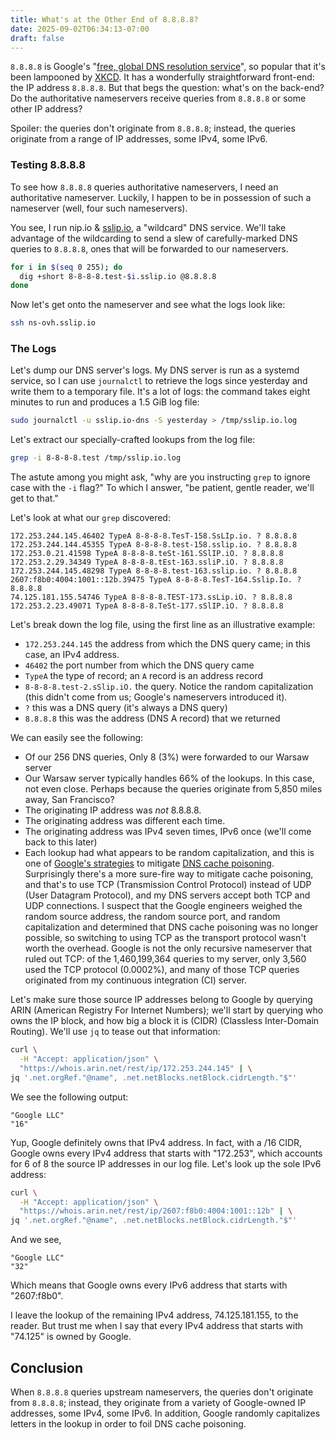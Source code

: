 ```yaml
---
title: What's at the Other End of 8.8.8.8?
date: 2025-09-02T06:34:13-07:00
draft: false
---
```


`8.8.8.8` is Google's "[free, global DNS resolution
service](https://developers.google.com/speed/public-dns)", so popular that it's
been lampooned by [XKCD](https://xkcd.com/1361/). It has a wonderfully
straightforward front-end: the IP address `8.8.8.8`. But that begs the
question: what's on the back-end? Do the authoritative nameservers receive
queries from `8.8.8.8` or some other IP address?

Spoiler: the queries don't originate from `8.8.8.8`; instead, the queries
originate from a range of IP addresses, some IPv4, some IPv6.

### Testing 8.8.8.8

To see how `8.8.8.8` queries authoritative nameservers, I need an authoritative
nameserver. Luckily, I happen to be in possession of such a nameserver (well,
four such nameservers).

You see, I run nip.io & [sslip.io](https://sslip.io), a "wildcard" DNS service.
We'll take advantage of the wildcarding to send a slew of carefully-marked DNS
queries to `8.8.8.8`, ones that will be forwarded to our nameservers.

```bash
for i in $(seq 0 255); do
  dig +short 8-8-8-8.test-$i.sslip.io @8.8.8.8
done
```

Now let's get onto the nameserver and see what the logs look like:

```bash
ssh ns-ovh.sslip.io
```

### The Logs

Let's dump our DNS server's logs. My DNS server is run as a systemd service, so
I can use `journalctl` to retrieve the logs since yesterday and write them to a
temporary file. It's a lot of logs: the command takes eight minutes to run and
produces a 1.5 GiB log file:

```bash
sudo journalctl -u sslip.io-dns -S yesterday > /tmp/sslip.io.log
```

Let's extract our specially-crafted lookups from the log file:

```bash
grep -i 8-8-8-8.test /tmp/sslip.io.log
```

The astute among you might ask, "why are you instructing `grep` to ignore case
with the `-i` flag?" To which I answer, "be patient, gentle reader, we'll get
to that."

Let's look at what our `grep` discovered:

```
172.253.244.145.46402 TypeA 8-8-8-8.TesT-158.SsLIp.io. ? 8.8.8.8
172.253.244.144.45355 TypeA 8-8-8-8.test-158.sslip.io. ? 8.8.8.8
172.253.0.21.41598 TypeA 8-8-8-8.teSt-161.SSlIP.iO. ? 8.8.8.8
172.253.2.29.34349 TypeA 8-8-8-8.tEst-163.ssliP.iO. ? 8.8.8.8
172.253.244.145.48298 TypeA 8-8-8-8.test-163.sslip.io. ? 8.8.8.8
2607:f8b0:4004:1001::12b.39475 TypeA 8-8-8-8.TesT-164.Sslip.Io. ? 8.8.8.8
74.125.181.155.54746 TypeA 8-8-8-8.TEST-173.ssLip.iO. ? 8.8.8.8
172.253.2.23.49071 TypeA 8-8-8-8.TeSt-177.sSlIP.iO. ? 8.8.8.8
```

Let's break down the log file, using the first line as an illustrative example:

- `172.253.244.145` the address from which the DNS query came; in this
case, an IPv4 address.
- `46402` the port number from which the DNS query came
- `TypeA` the type of record; an `A` record is an address record
- `8-8-8-8.test-2.sSlip.iO.` the query. Notice the random capitalization (this
  didn't come from us; Google's nameservers introduced it).
- `?` this was a DNS query (it's always a DNS query)
- `8.8.8.8` this was the address (DNS A record) that we returned

We can easily see the following:

- Of our 256 DNS queries, Only 8 (3%) were forwarded to our Warsaw server
- Our Warsaw server typically handles 66% of the lookups. In this case, not
  even close. Perhaps because the queries originate from 5,850 miles away, San
  Francisco?
- The originating IP address was _not_ 8.8.8.8.
- The originating address was different each time.
- The originating address was IPv4 seven times, IPv6 once (we'll come back to
  this later)
- Each lookup had what appears to be random capitalization, and this is one of
  [Google's
  strategies](https://www.theregister.com/2023/01/19/google_dns_queries/) to
  mitigate [DNS cache poisoning](https://en.wikipedia.org/wiki/DNS_spoofing).
  Surprisingly there's a more sure-fire way to mitigate cache poisoning, and
  that's to use TCP (Transmission Control Protocol) instead of UDP (User
  Datagram Protocol), and my DNS servers accept both TCP and UDP connections. I
  suspect that the Google engineers weighed the random source address, the
  random source port, and random capitalization and determined that DNS cache
  poisoning was no longer possible, so switching to using TCP as the transport
  protocol wasn't worth the overhead. Google is not the only recursive
  nameserver that ruled out TCP: of the 1,460,199,364 queries to my server,
  only 3,560 used the TCP protocol (0.0002%), and many of those TCP queries
  originated from my continuous integration (CI) server.

Let's make sure those source IP addresses belong to Google by querying ARIN
(American Registry For Internet Numbers); we'll start by querying who owns the
IP block, and how big a block it is (CIDR) (Classless Inter-Domain Routing).
We'll use `jq` to tease out that information:

```bash
curl \
  -H "Accept: application/json" \
  "https://whois.arin.net/rest/ip/172.253.244.145" | \
jq '.net.orgRef."@name", .net.netBlocks.netBlock.cidrLength."$"'
```

We see the following output:

```
"Google LLC"
"16"
```

Yup, Google definitely owns that IPv4 address. In fact, with a /16 CIDR, Google
owns every IPv4 address that starts with "172.253", which accounts for 6 of 8
the source IP addresses in our log file. Let's look up the sole IPv6 address:

```bash
curl \
  -H "Accept: application/json" \
  "https://whois.arin.net/rest/ip/2607:f8b0:4004:1001::12b" | \
jq '.net.orgRef."@name", .net.netBlocks.netBlock.cidrLength."$"'
```

And we see,

```
"Google LLC"
"32"
```

Which means that Google owns every IPv6 address that starts with "2607:f8b0".

I leave the lookup of the remaining IPv4 address, 74.125.181.155, to the
reader. But trust me when I say that every IPv4 address that starts with
"74.125" is owned by Google.

## Conclusion

When `8.8.8.8` queries upstream nameservers, the queries don't originate from
`8.8.8.8`; instead, they originate from a variety of Google-owned IP addresses,
some IPv4, some IPv6. In addition, Google randomly capitalizes letters in the
lookup in order to foil DNS cache poisoning.
